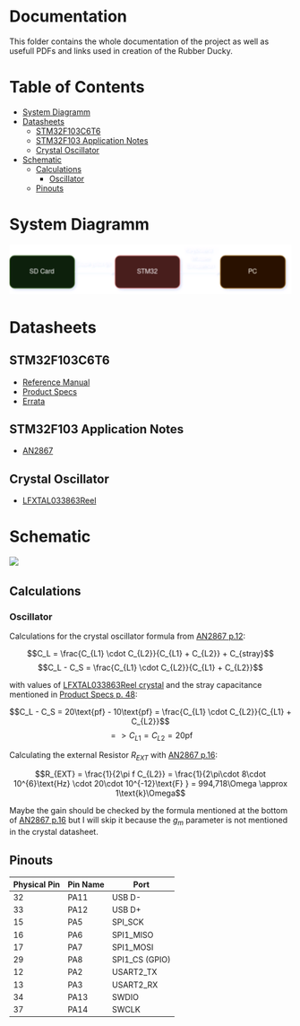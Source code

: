 # Documentation  <!-- omit from toc -->
This folder contains the whole documentation of the project as well as usefull PDFs and links used in creation of the Rubber Ducky.

# Table of Contents  <!-- omit from toc -->
- [System Diagramm](#system-diagramm)
- [Datasheets](#datasheets)
  - [STM32F103C6T6](#stm32f103c6t6)
  - [STM32F103 Application Notes](#stm32f103-application-notes)
  - [Crystal Oscillator](#crystal-oscillator)
- [Schematic](#schematic)
  - [Calculations](#calculations)
    - [Oscillator](#oscillator)
  - [Pinouts](#pinouts)

# System Diagramm
![Is your connection bad? This is you now -> O_O](./images/system_dia.png)

# Datasheets

## STM32F103C6T6 
- [Reference Manual](https://www.st.com/resource/en/reference_manual/rm0008-stm32f101xx-stm32f102xx-stm32f103xx-stm32f105xx-and-stm32f107xx-advanced-armbased-32bit-mcus-stmicroelectronics.pdf)
- [Product Specs](https://www.st.com/resource/en/datasheet/stm32f103c6.pdf)
- [Errata](https://www.st.com/resource/en/errata_sheet/es0348-stm32f101x46-stm32f102x46-stm32f103x46-device-errata-stmicroelectronics.pdf)

## STM32F103 Application Notes
- [AN2867](https://www.st.com/resource/en/application_note/cd00221665-oscillator-design-guide-for-stm8af-al-s-stm32-mcus-and-mpus-stmicroelectronics.pdf)

## Crystal Oscillator
- [LFXTAL033863Reel](https://www.mouser.de/ProductDetail/IQD/LFXTAL033863Reel?qs=e4%2FAndAAwgIQqOoCaq8uAQ%3D%3D)


# Schematic

<image src=./schematic/stm32-rubberducky.svg>

## Calculations

### Oscillator
Calculations for the crystal oscillator formula from [AN2867 p.12](https://www.st.com/resource/en/application_note/cd00221665-oscillator-design-guide-for-stm8af-al-s-stm32-mcus-and-mpus-stmicroelectronics.pdf):

$$C_L = \frac{C_{L1} \cdot C_{L2}}{C_{L1} + C_{L2}} + C_{stray}$$
$$C_L - C_S = \frac{C_{L1} \cdot C_{L2}}{C_{L1} + C_{L2}}$$

with values of [LFXTAL033863Reel crystal](https://www.mouser.de/ProductDetail/IQD/LFXTAL033863Reel?qs=e4%2FAndAAwgIQqOoCaq8uAQ%3D%3D) and the stray capacitance mentioned in [Product Specs p. 48](https://www.st.com/resource/en/datasheet/stm32f103c6.pdf):

$$C_L - C_S = 20\text{pf} - 10\text{pf} = \frac{C_{L1} \cdot C_{L2}}{C_{L1} + C_{L2}}$$
$$=> C_{L1} = C_{L2} = 20\text{pf}$$

Calculating the external Resistor $R_{EXT}$ with [AN2867 p.16](https://www.st.com/resource/en/application_note/cd00221665-oscillator-design-guide-for-stm8af-al-s-stm32-mcus-and-mpus-stmicroelectronics.pdf):

$$R_{EXT} = \frac{1}{2\pi f C_{L2}} = \frac{1}{2\pi\cdot 8\cdot 10^{6}\text{Hz} \cdot 20\cdot 10^{-12}\text{F} } = 994,718\Omega \approx 1\text{k}\Omega$$

Maybe the gain should be checked by the formula mentioned at the bottom of [AN2867 p.16](https://www.st.com/resource/en/application_note/cd00221665-oscillator-design-guide-for-stm8af-al-s-stm32-mcus-and-mpus-stmicroelectronics.pdf) but I will skip it because the $g_m$ parameter is not mentioned in the crystal datasheet.

## Pinouts
| **Physical Pin** | **Pin Name** | **Port**       |
|------------------|--------------|----------------|
| 32               | PA11         | USB D-         |
| 33               | PA12         | USB D+         |
| 15               | PA5          | SPI_SCK        |
| 16               | PA6          | SPI1_MISO      |
| 17               | PA7          | SPI1_MOSI      |
| 29               | PA8          | SPI1_CS (GPIO) |
| 12               | PA2          | USART2_TX      |
| 13               | PA3          | USART2_RX      |
| 34               | PA13         | SWDIO          |
| 37               | PA14         | SWCLK          |